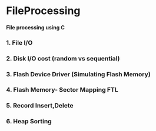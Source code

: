 # FileProcessing
####   File processing using C

### 1. File I/O
### 2. Disk I/O cost (random vs sequential) 
### 3. Flash Device Driver (Simulating Flash Memory)
### 4. Flash Memory- Sector Mapping FTL
### 5. Record Insert,Delete
### 6. Heap Sorting
